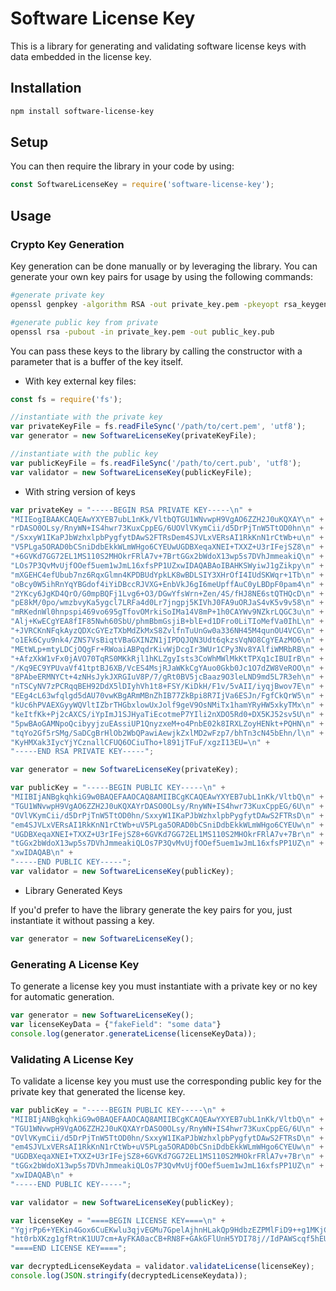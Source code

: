 # Software License Key

This is a library for generating and validating software license keys with data embedded in the license key.


## Installation
```bash
npm install software-license-key
```

## Setup
You can then require the library in your code by using:
```javascript
const SoftwareLicenseKey = require('software-license-key');
```

## Usage

### Crypto Key Generation

Key generation can be done manually or by leveraging the library. You can generate your own key pairs for usage by using the following commands:

```bash
#generate private key
openssl genpkey -algorithm RSA -out private_key.pem -pkeyopt rsa_keygen_bits:2048

#generate public key from private
openssl rsa -pubout -in private_key.pem -out public_key.pub
```

You can pass these keys to the library by calling the constructor with a parameter that is a buffer of the key itself.

  * With key external key files:
  ```javascript
  const fs = require('fs');

  //instantiate with the private key
  var privateKeyFile = fs.readFileSync('/path/to/cert.pem', 'utf8');
  var generator = new SoftwareLicenseKey(privateKeyFile);

  //instantiate with the public key
  var publicKeyFile = fs.readFileSync('/path/to/cert.pub', 'utf8');
  var validator = new SoftwareLicenseKey(publicKeyFile);
  ```
  * With string version of keys

  ```javascript
  var privateKey = "-----BEGIN RSA PRIVATE KEY-----\n" +
  "MIIEogIBAAKCAQEAwYXYEB7ubL1nKk/VltbQTGU1WNvwpH9VgAO6ZZH2J0uKQXAY\n" +
  "rDASO0OLsy/RnyWN+IS4hwr73KuxCppEG/6UOVlVKymCii/d5DrPjTnW5TtOD0hn\n" +
  "/SxxyW1IKaPJbWzhxlpbPygfytDAwS2FTRsDem4SJVLxVERsAI1RkKnN1rCtWb+u\n" +
  "V5PLga5ORAD0bCSniDdbEkkWLmWHgo6CYEUwUGDBXeqaXNEI+TXXZ+U3rIFejSZ8\n" +
  "+6GVKd7GG72EL1MS110S2MHOkrFRlA7v+7BrtGGx2bWdoX13wp5s7DVhJmmeakiQ\n" +
  "LOs7P3QvMvUjfOOef5uem1wJmL16xfsPP1UZxwIDAQABAoIBAHKSWyiwJ1gZikpy\n" +
  "mXGEHC4efUbub7nz6RqxGlmn4KPDBUdYpkLK8wBDLSIY3XHrOfI4IUdSKWqr+1Tb\n" +
  "oBcy0W5ihRnYqYBGdof4iYiDBccRJVXG+EnbVkJ6gI6meUpffAuC0yLBDpF0pam4\n" +
  "2YKcy6JgKD4QrO/G0mpBQFj1Lvg6+O3/DGwYfsWrn+Zen/4S/fHJ8NE6stQTHQcD\n" +
  "pE8kM/0po/wmzbvyKa5ygcl7LRFa4d0Lr7jngpj5KIVhJ0FA9uORJaS4vK5v9v58\n" +
  "mRKednWl0hnpspi469vo695gTfovOMrkiSoIMa14V8mP+1h0CAYWv9NZkrLQGC3u\n" +
  "Alj+KwECgYEA8fIF85Nwh60SbU/phmBbmGsjiB+blE+d1DFro0LiTIoMefVa0IhL\n" +
  "+JVRCKnNFqkAyzQDXcGYEzTXbMdZkMxS8ZvlfnTuUnGw0a336NH45M4qunOU4VCG\n" +
  "o1Ek6Cyu9nk4/ZNS7VsBiqtVBaGXINZN1jIPDQJQN3Udt6qkzsVqNO8CgYEAzMO6\n" +
  "MEtWLp+mtyLDCjOQgFr+RWoaiABPqdrKivWjDcgIr3WUr1CPy3Nv8YAlfiWMRbRB\n" +
  "+AfzXkW1vFx0jAVO70TqRS0MKkRjl1hKLZgyIsts3CoWhMWlMkKtTPXq1cIBUIrB\n" +
  "/Kq9EC9YPUvaVf41tptBJ6XB/VcES4MsjRJaWKkCgYAuo0Gkb0Jc1O7dZW8VeROO\n" +
  "8PAbeERMNYCt+4zNHsJykJXRGIuV8P/7/gRt0BV5jcBaaz9O3leLND9md5L7R3eh\n" +
  "nTSCyNV7zPCRqqBEH92DdX5lDIyhVh1t8+FSY/KiDkH/F1v/5vAII/iyqjBwov7E\n" +
  "EEg4cL63wfqlgd5dAU70vwKBgARmMBnZhIB77ZkBpi8R7IjVa6ESJn/FgfCkQrW5\n" +
  "kUc6hPVAEXGyyWQVltIZbrTHGbxlowUxJolf9geV9OsNMiTx1hamYRyHW5xkyTMx\n" +
  "keItfKk+Pj2cAXCS/iYpImJ1SJHyaTiEcotmeP7YIli2nXDO5Rd0+DX5KJ52sv5U\n" +
  "5pwBAoGAMNpoQcibyyjzuEAssiUP1QnyzxeM+o4PnbE02k8IRXLZoyHENkt+PQHN\n" +
  "tqYo2Gf5rSMg/SaDCgBrHlOb2WbQPawiAewjkZxlMD2wFzp7/bhTn3cN45bEhn/l\n" +
  "KyHMXak3IycYjYCznallCFUQ6OCiuTho+l891jTFuF/xgzI13EU=\n" +
  "-----END RSA PRIVATE KEY-----";

  var generator = new SoftwareLicenseKey(privateKey);

  var publicKey = "-----BEGIN PUBLIC KEY-----\n" +
"MIIBIjANBgkqhkiG9w0BAQEFAAOCAQ8AMIIBCgKCAQEAwYXYEB7ubL1nKk/VltbQ\n" +
"TGU1WNvwpH9VgAO6ZZH2J0uKQXAYrDASO0OLsy/RnyWN+IS4hwr73KuxCppEG/6U\n" +
"OVlVKymCii/d5DrPjTnW5TtOD0hn/SxxyW1IKaPJbWzhxlpbPygfytDAwS2FTRsD\n" +
"em4SJVLxVERsAI1RkKnN1rCtWb+uV5PLga5ORAD0bCSniDdbEkkWLmWHgo6CYEUw\n" +
"UGDBXeqaXNEI+TXXZ+U3rIFejSZ8+6GVKd7GG72EL1MS110S2MHOkrFRlA7v+7Br\n" +
"tGGx2bWdoX13wp5s7DVhJmmeakiQLOs7P3QvMvUjfOOef5uem1wJmL16xfsPP1UZ\n" +
"xwIDAQAB\n" +
"-----END PUBLIC KEY-----";
  var validator = new SoftwareLicenseKey(publicKey);
  ```

  * Library Generated Keys

  If you'd prefer to have the library generate the key pairs for you, just instantiate it without passing a key.

  ```javascript
  var generator = new SoftwareLicenseKey();
  ```


### Generating A License Key
To generate a license key you must instantiate with a private key or no key for automatic generation.

```javascript
var generator = new SoftwareLicenseKey();
var licenseKeyData = {"fakeField": "some data"}
console.log(generator.generateLicense(licenseKeyData));
```

### Validating A License Key

To validate a license key you must use the corresponding public key for the private key that generated the license key.

```javascript
var publicKey = "-----BEGIN PUBLIC KEY-----\n" +
"MIIBIjANBgkqhkiG9w0BAQEFAAOCAQ8AMIIBCgKCAQEAwYXYEB7ubL1nKk/VltbQ\n" +
"TGU1WNvwpH9VgAO6ZZH2J0uKQXAYrDASO0OLsy/RnyWN+IS4hwr73KuxCppEG/6U\n" +
"OVlVKymCii/d5DrPjTnW5TtOD0hn/SxxyW1IKaPJbWzhxlpbPygfytDAwS2FTRsD\n" +
"em4SJVLxVERsAI1RkKnN1rCtWb+uV5PLga5ORAD0bCSniDdbEkkWLmWHgo6CYEUw\n" +
"UGDBXeqaXNEI+TXXZ+U3rIFejSZ8+6GVKd7GG72EL1MS110S2MHOkrFRlA7v+7Br\n" +
"tGGx2bWdoX13wp5s7DVhJmmeakiQLOs7P3QvMvUjfOOef5uem1wJmL16xfsPP1UZ\n" +
"xwIDAQAB\n" +
"-----END PUBLIC KEY-----";

var validator = new SoftwareLicenseKey(publicKey);

var licenseKey = "====BEGIN LICENSE KEY====\n" +
"YgjrPp6+YEKin4Gox6CuEKwlu3qjvEGMu7GpelAjhnHLakQp9HdbzEZPMlFiD9++g1MKjCOu7lAwTpwXXIc/3YlsS2codN/piwAyx9HlbkCeXBk3PB+fOrv8a80Op7OZPTiY8As5YWrpfBLYZ79fOvsHqfZdc/i46aHYfX0NhW0K9RJfFgBFQRU1SaB4lDdOHedn2S6cBq5YyEgLBEIRPaheQR8/ojsa/KsI/oCC1m/0Jy1331aU/u/egGIGD8nh275zIoipJxmPzRszy6MRP8kTL+80NVneKWt7YFsNrQF9kvq6ggX9TijTsffJiUD2rkmRNVZ90LMPQKmg3eaL6g==||U2FsdGVkX1+29gUVOieMmxu/cfgZk9J4amjuzjX3aInFzubpSpSi/262FEyVmX/d\n" +
"ht0rbXKzg1gfRtnK1UU7cm+AyFKA0acCB+RN8F+GAkGFlUnH5YDI78j//IdPAWScqf5hEUIsrIC/RLIbKmDv8dWZ8+E7100xBt4IZ38IJ348Bcm0INcrfkjJNyj0okurWFjzubKCOcNxtEg931U8T34rQMSQhz1iVeNnLajpyO2/lNTMY00Xb7bYKVMpQsWRkGE3t60PYyH5EQWSksoK/R6Z4NymP4FMgRWAV8HnR4VbnCwJlkNHnmurdOFuQB0/kzoFCquXPJhaQRnbAlihaBC2GDamhBTnAdiEEQUHnGkKlh0kcIDWZI7UmoaMW52dri4BAXv/ZLwcyQrc1SnCMg==\n" +
"====END LICENSE KEY====";

var decryptedLicenseKeydata = validator.validateLicense(licenseKey);
console.log(JSON.stringify(decryptedLicenseKeydata));
```
